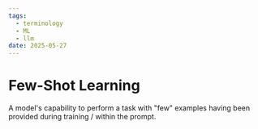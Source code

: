```yaml
---
tags:
  - terminology
  - ML
  - llm
date: 2025-05-27
---
```

# Few-Shot Learning
A model's capability to perform a task with "few" examples having been provided during training / within the prompt.